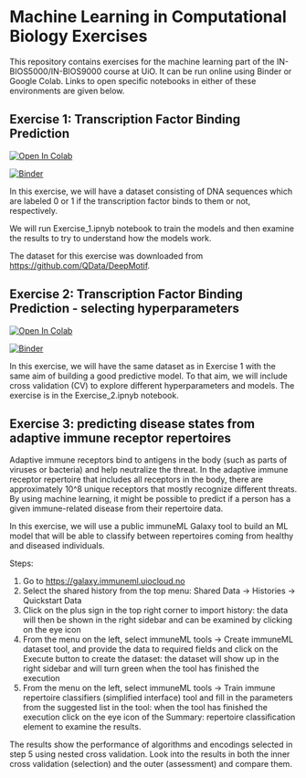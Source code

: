 # Machine Learning in Computational Biology Exercises

This repository contains exercises for the machine learning part of the IN-BIOS5000/IN-BIOS9000 course at UiO. It can be run online using Binder or Google Colab. Links to open specific notebooks in either of these environments are given below.

## Exercise 1: Transcription Factor Binding Prediction

[![Open In Colab](https://colab.research.google.com/assets/colab-badge.svg)](https://colab.research.google.com/github/uio-bmi/machine_learning_in_comp_bio_exercises/blob/main/Exercise_1.ipynb)

[![Binder](https://mybinder.org/badge_logo.svg)](https://mybinder.org/v2/gh/uio-bmi/machine_learning_in_comp_bio_exercises/main?labpath=Exercise_1.ipnyb)

In this exercise, we will have a dataset consisting of DNA sequences which are labeled 0 or 1 if the transcription factor binds to them or 
not, respectively. 

We will run Exercise_1.ipnyb notebook to train the models and then examine the results to try to understand how the models work.

The dataset for this exercise was downloaded from https://github.com/QData/DeepMotif.

## Exercise 2: Transcription Factor Binding Prediction - selecting hyperparameters

[![Open In Colab](https://colab.research.google.com/assets/colab-badge.svg)](https://colab.research.google.com/github/uio-bmi/machine_learning_in_comp_bio_exercises/blob/main/Exercise_2.ipynb)

[![Binder](https://mybinder.org/badge_logo.svg)](https://mybinder.org/v2/gh/uio-bmi/machine_learning_in_comp_bio_exercises/main?labpath=Exercise_1.ipnyb)

In this exercise, we will have the same dataset as in Exercise 1 with the same aim of building a good predictive model. To that aim, 
we will include cross validation (CV) to explore different hyperparameters and models. The exercise is in the Exercise_2.ipnyb notebook.

## Exercise 3: predicting disease states from adaptive immune receptor repertoires

Adaptive immune receptors bind to antigens in the body (such as parts of viruses or bacteria) and help neutralize the threat. In the adaptive
immune receptor repertoire that includes all receptors in the body, there are approximately 10^8 unique receptors that mostly recognize 
different threats. By using machine learning, it might be possible to predict if a person has a given immune-related disease from their repertoire data.

In this exercise, we will use a public immuneML Galaxy tool to build an ML model that will be able to classify between repertoires coming from
healthy and diseased individuals.

Steps:

1. Go to https://galaxy.immuneml.uiocloud.no
2. Select the shared history from the top menu: Shared Data -> Histories -> Quickstart Data
3. Click on the plus sign in the top right corner to import history: the data will then be shown in the right sidebar and can be examined by clicking on the eye icon
4. From the menu on the left, select immuneML tools -> Create immuneML dataset tool, and provide the data to required fields and click on the Execute button to create the dataset: the dataset will show up in the right sidebar and will turn green when the tool has finished the execution
5. From the menu on the left, select immuneML tools -> Train immune repertoire classifiers (simplified interface) tool and fill in the parameters from the suggested list in the tool: when the tool has finished the execution click on the eye icon of the Summary: repertoire classification element to examine the results.

The results show the performance of algorithms and encodings selected in step 5 using nested cross validation. Look into the results in both the inner cross validation (selection) and the outer (assessment) and compare them.
